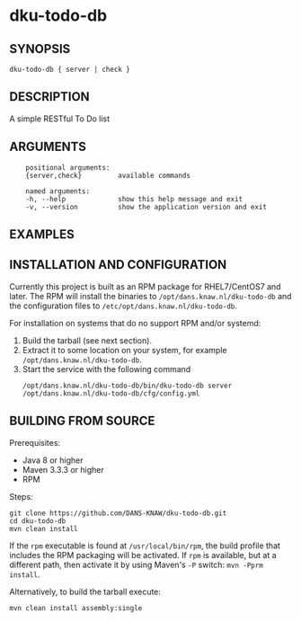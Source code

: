 dku-todo-db
===========

<!-- Remove this comment and extend the descriptions below -->


SYNOPSIS
--------

    dku-todo-db { server | check }


DESCRIPTION
-----------

A simple RESTful To Do list


ARGUMENTS
---------

        positional arguments:
        {server,check}         available commands
        
        named arguments:
        -h, --help             show this help message and exit
        -v, --version          show the application version and exit

EXAMPLES
--------

<!-- Add examples of invoking this module from the command line or via HTTP other interfaces -->
    

INSTALLATION AND CONFIGURATION
------------------------------
Currently this project is built as an RPM package for RHEL7/CentOS7 and later. The RPM will install the binaries to
`/opt/dans.knaw.nl/dku-todo-db` and the configuration files to `/etc/opt/dans.knaw.nl/dku-todo-db`. 

For installation on systems that do no support RPM and/or systemd:

1. Build the tarball (see next section).
2. Extract it to some location on your system, for example `/opt/dans.knaw.nl/dku-todo-db`.
3. Start the service with the following command
   ```
   /opt/dans.knaw.nl/dku-todo-db/bin/dku-todo-db server /opt/dans.knaw.nl/dku-todo-db/cfg/config.yml 
   ```

BUILDING FROM SOURCE
--------------------
Prerequisites:

* Java 8 or higher
* Maven 3.3.3 or higher
* RPM

Steps:
    
    git clone https://github.com/DANS-KNAW/dku-todo-db.git
    cd dku-todo-db 
    mvn clean install

If the `rpm` executable is found at `/usr/local/bin/rpm`, the build profile that includes the RPM 
packaging will be activated. If `rpm` is available, but at a different path, then activate it by using
Maven's `-P` switch: `mvn -Pprm install`.

Alternatively, to build the tarball execute:

    mvn clean install assembly:single
